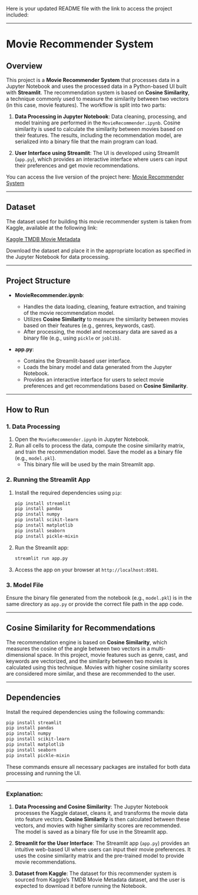 Here is your updated README file with the link to access the project included:

---

# Movie Recommender System

## Overview

This project is a **Movie Recommender System** that processes data in a Jupyter Notebook and uses the processed data in a Python-based UI built with **Streamlit**. The recommendation system is based on **Cosine Similarity**, a technique commonly used to measure the similarity between two vectors (in this case, movie features). The workflow is split into two parts:

1. **Data Processing in Jupyter Notebook**: Data cleaning, processing, and model training are performed in the `MovieRecommender.ipynb`. Cosine similarity is used to calculate the similarity between movies based on their features. The results, including the recommendation model, are serialized into a binary file that the main program can load.
  
2. **User Interface using Streamlit**: The UI is developed using Streamlit (`app.py`), which provides an interactive interface where users can input their preferences and get movie recommendations.

You can access the live version of the project here: [Movie Recommender System](https://movierecommendation-wgbzf6btctioktz9zj9rjv.streamlit.app/)

---

## Dataset

The dataset used for building this movie recommender system is taken from Kaggle, available at the following link:

[Kaggle TMDB Movie Metadata](https://www.kaggle.com/datasets/tmdb/tmdb-movie-metadata)

Download the dataset and place it in the appropriate location as specified in the Jupyter Notebook for data processing.

---

## Project Structure

- **MovieRecommender.ipynb**: 
    - Handles the data loading, cleaning, feature extraction, and training of the movie recommendation model.
    - Utilizes **Cosine Similarity** to measure the similarity between movies based on their features (e.g., genres, keywords, cast).
    - After processing, the model and necessary data are saved as a binary file (e.g., using `pickle` or `joblib`).

- **app.py**: 
    - Contains the Streamlit-based user interface.
    - Loads the binary model and data generated from the Jupyter Notebook.
    - Provides an interactive interface for users to select movie preferences and get recommendations based on **Cosine Similarity**.

---

## How to Run

### 1. Data Processing

1. Open the `MovieRecommender.ipynb` in Jupyter Notebook.
2. Run all cells to process the data, compute the cosine similarity matrix, and train the recommendation model. Save the model as a binary file (e.g., `model.pkl`).
   - This binary file will be used by the main Streamlit app.

### 2. Running the Streamlit App

1. Install the required dependencies using `pip`:
   ```bash
   pip install streamlit
   pip install pandas
   pip install numpy
   pip install scikit-learn
   pip install matplotlib
   pip install seaborn
   pip install pickle-mixin
   ```

2. Run the Streamlit app:
   ```bash
   streamlit run app.py
   ```

3. Access the app on your browser at `http://localhost:8501`.

### 3. Model File

Ensure the binary file generated from the notebook (e.g., `model.pkl`) is in the same directory as `app.py` or provide the correct file path in the app code.

---

## Cosine Similarity for Recommendations

The recommendation engine is based on **Cosine Similarity**, which measures the cosine of the angle between two vectors in a multi-dimensional space. In this project, movie features such as genre, cast, and keywords are vectorized, and the similarity between two movies is calculated using this technique. Movies with higher cosine similarity scores are considered more similar, and these are recommended to the user.

---

## Dependencies

Install the required dependencies using the following commands:
```bash
pip install streamlit
pip install pandas
pip install numpy
pip install scikit-learn
pip install matplotlib
pip install seaborn
pip install pickle-mixin
```

These commands ensure all necessary packages are installed for both data processing and running the UI.

---


### Explanation:

1. **Data Processing and Cosine Similarity**: The Jupyter Notebook processes the Kaggle dataset, cleans it, and transforms the movie data into feature vectors. **Cosine Similarity** is then calculated between these vectors, and movies with higher similarity scores are recommended. The model is saved as a binary file for use in the Streamlit app.

2. **Streamlit for the User Interface**: The Streamlit app (`app.py`) provides an intuitive web-based UI where users can input their movie preferences. It uses the cosine similarity matrix and the pre-trained model to provide movie recommendations.

3. **Dataset from Kaggle**: The dataset for this recommender system is sourced from Kaggle’s TMDB Movie Metadata dataset, and the user is expected to download it before running the Notebook.

